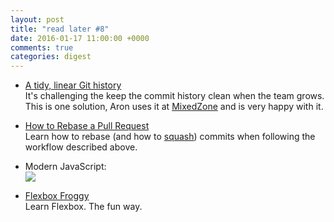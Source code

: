 ```yaml
---
layout: post
title: "read later #8"
date: 2016-01-17 11:00:00 +0000
comments: true
categories: digest
---
```

- [A tidy, linear Git history](http://www.bitsnbites.eu/?p=221)  
It's challenging the keep the commit history clean when the team grows. This is one solution, Aron uses it at [MixedZone](https://mixedzone.io/) and is very happy with it.

- [How to Rebase a Pull Request](https://github.com/edx/edx-platform/wiki/How-to-Rebase-a-Pull-Request)  
Learn how to rebase (and how to [squash](https://github.com/edx/edx-platform/wiki/How-to-Rebase-a-Pull-Request#squash-your-changes)) commits when following the workflow described above.

- Modern JavaScript:  
![](https://pbs.twimg.com/media/CWeYEUvWoAA5Z3V.png)

- [Flexbox Froggy](http://flexboxfroggy.com/)  
Learn Flexbox. The fun way.
